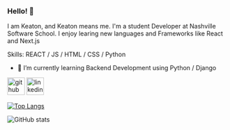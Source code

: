 ### Hello! 👋
I am Keaton, and Keaton means me.
I'm a student Developer at Nashville Software School. I enjoy learing new languages and Frameworks like React and Next.js

Skills: REACT / JS / HTML / CSS / Python
 
- 🌱 I’m currently learning Backend Development using Python / Django


[<img src='https://cdn.jsdelivr.net/npm/simple-icons@3.0.1/icons/github.svg' alt='github' height='40'>](https://github.com/Klaw47)  [<img src='https://cdn.jsdelivr.net/npm/simple-icons@3.0.1/icons/linkedin.svg' alt='linkedin' height='40'>](https://www.linkedin.com/in/keatonlaw/)  

[![Top Langs](https://github-readme-stats.vercel.app/api/top-langs/?username=Klaw47)](https://github.com/anuraghazra/github-readme-stats)

![GitHub stats](https://github-readme-stats.vercel.app/api?username=Klaw47&show_icons=true)  

